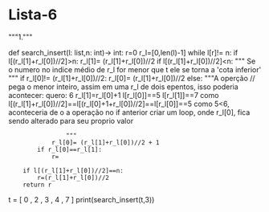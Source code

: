 # Lista-6
"""1."""

def search_insert(l: list,n: int)-> int:
    r=0
    r_l=[0,len(l)-1]
    while l[r]!= n:
        if l[(r_l[1]+r_l[0])//2]>n:
            r_l[1]= (r_l[1]+r_l[0])//2
        if l[(r_l[1]+r_l[0])//2]<n:
            """ Se o numero no indice médio de r_l for menor que t ele se torna a 'cota inferior' """
            if r_l[0]!= (r_l[1]+r_l[0])//2:
                r_l[0]= (r_l[1]+r_l[0])//2
            else:
                """A operção // pega o menor inteiro, assim em uma r_l de dois epentos, isso poderia acontecer:
                    quero: 6
                    r_l[1]=r_l[0]+1
                    l[r_l[0]]==5
                    l[r_l[1]]==7
                    como l[(r_l[1]+r_l[0])//2]==l[(r_l[0]+1+r_l[0])//2]==l[r_l[0]]==5
                    como 5<6, aconteceria de o a operação no if anterior criar um loop, onde r_l[0], fica sendo alterado para seu proprio valor 
                    
                    """
                r_l[0]= (r_l[1]+r_l[0])//2 + 1
            if r_l[0]==r_l[1]:
                r=
            
        if l[(r_l[1]+r_l[0])//2]==n:
            r=(r_l[1]+r_l[0])//2
        return r
    

t = [ 0 , 2 , 3 , 4 , 7 ]
print(search_insert(t,3))

